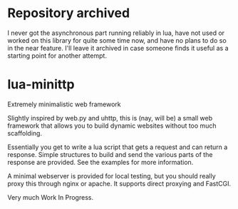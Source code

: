 # Repository archived

I never got the asynchronous part running reliably in lua, have not used or worked on this library for quite some time now, and have no plans to do so in the near feature. I'll leave it archived in case someone finds it useful as a starting point for another attempt.

# lua-minittp
Extremely minimalistic web framework

Slightly inspired by web.py and uhttp, this is (nay, will be) a small web framework that allows you to build dynamic websites without too much scaffolding.

Essentially you get to write a lua script that gets a request and can 
return a response. Simple structures to build and send the various parts of the response are provided. See the examples for more information.

A minimal webserver is provided for local testing, but you should really proxy this through nginx or apache. It supports direct proxying and FastCGI.

Very much Work In Progress.
